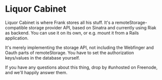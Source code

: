 # Liquor Cabinet

Liquor Cabinet is where Frank stores all his stuff. It's a
remoteStorage-compatible storage provider API, based on Sinatra and currently
using Riak as backend. You can use it on its own, or e.g. mount it from a Rails
application.

It's merely implementing the storage API, not including the Webfinger and Oauth
parts of remoteStorage. You have to set the authorization keys/values in the
database yourself.

If you have any questions about this thing, drop by #unhosted on Freenode, and
we'll happily answer them.

